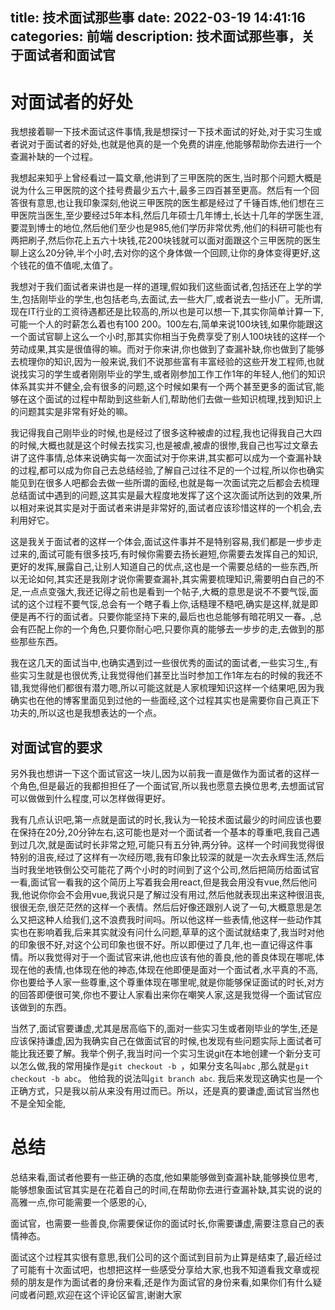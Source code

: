 title: 技术面试那些事
date: 2022-03-19 14:41:16
categories: 前端
description: 技术面试那些事，关于面试者和面试官
--- 


# 对面试者的好处

我想接着聊一下技术面试这件事情,我是想探讨一下技术面试的好处,对于实习生或者说对于面试者的好处,也就是他真的是一个免费的讲座,他能够帮助你去进行一个查漏补缺的一个过程。

我想起来知乎上曾经看过一篇文章,他讲到了三甲医院的医生,当时那个问题大概是说为什么三甲医院的这个挂号费最少五六十,最多三四百甚至更高。然后有一个回答很有意思,也让我印象深刻,他说三甲医院的医生都是经过了千锤百炼,他们想在三甲医院当医生,至少要经过5年本科,然后几年硕士几年博士,长达十几年的学医生涯,要混到博士的地位,然后他们至少也是985,他们学历非常优秀,他们的科研可能也有两把刷子,然后你花上五六十块钱,花200块钱就可以面对面跟这个三甲医院的医生聊上这么20分钟,半个小时,去对你的这个身体做一个回顾,让你的身体变得更好,这个钱花的值不值呢,太值了。

我想对于我们面试者来讲也是一样的道理,假如我们这些面试者,包括还在上学的学生,包括刚毕业的学生,也包括老鸟,去面试,去一些大厂,或者说去一些小厂。无所谓,现在IT行业的工资待遇都还是比较高的,所以也是可以想一下,其实你简单计算一下,可能一个人的时薪怎么着也有100 200。100左右,简单来说100块钱,如果你能跟这一个面试官聊上这么一个小时,那其实你相当于免费享受了别人100块钱的这样一个劳动成果,其实是很值得的嘛。而对于你来讲,你也做到了查漏补缺,你也做到了能够去梳理你的知识,因为一般来说,我们不说那些富有丰富经验的这些开发工程师,也就说找实习的学生或者刚刚毕业的学生,或者刚参加工作工作1年的年轻人,他们的知识体系其实并不健全,会有很多的问题,这个时候如果有一个两个甚至更多的面试官,能够在这个面试的过程中帮助到这些新人们,帮助他们去做一些知识梳理,找到知识上的问题其实是非常有好处的嘛。

我记得我自己刚毕业的时候,也是经过了很多这种被虐的过程,我也记得我自己大四的时候,大概也就是这个时候去找实习,也是被虐,被虐的很惨,我自己也写过文章去讲了这件事情,总体来说确实每一次面试对于你来讲,其实都可以成为一个查漏补缺的过程,都可以成为你自己去总结经验,了解自己过往不足的一个过程,所以你也确实能见到在很多人吧都会去做一些所谓的面经,也就是每一次面试完之后都会去梳理总结面试中遇到的问题,这其实是最大程度地发挥了这个这次面试所达到的效果,所以相对来说其实是对于面试者来讲是非常好的,面试者应该珍惜这样的一个机会,去利用好它。


这是我关于面试者的这样一个体会,面试这件事并不是特别容易,我们都是一步步走过来的,面试可能有很多技巧,有时候你需要去扬长避短,你需要去发挥自己的知识,更好的发挥,展露自己,让别人知道自己的优点,这也是一个需要总结的一些东西,所以无论如何,其实还是我刚才说你需要查漏补,其实需要梳理知识,需要明白自己的不足,一点点变强大,我还记得之前也是看到一个帖子,大概的意思是说不不要气馁,面试的这个过程不要气馁,总会有一个瞎子看上你,话糙理不糙吧,确实是这样,就是即便是再不行的面试者。只要你能坚持下来的,最后也也总能够有暗花明又一春。,总会有匹配上你的一个角色,只要你耐心吧,只要你真的能够去一步步的走,去做到的那些那些东西。

我在这几天的面试当中,也确实遇到过一些很优秀的面试的面试者,一些实习生,,有些实习生就是也很优秀,让我觉得他们甚至比当时参加工作1年左右的时候的我还不错,我觉得他们都很有潜力嗯,所以可能这就是人家梳理知识这样一个结果吧,因为我确实也在他的博客里面见到过他的一些面经,这个过程其实也是需要你自己真正下功夫的,所以这也是我想表达的一个点。


## 对面试官的要求

另外我也想讲一下这个面试官这一块儿,因为以前我一直是做作为面试者的这样一个角色,但是最近的我都担担任了一个面试官,所以我也愿意去换位思考,去想面试官可以做做到什么程度,可以怎样做得更好。

我有几点认识吧,第一点就是面试的时长,我认为一轮技术面试最少的时间应该也要在保持在20分,20分钟左右,这可能也是对一个面试者一个基本的尊重吧,我自己遇到过几次,就是面试时长非常之短,可能只有五分钟,两分钟。这样一个时间我觉得很特别的沮丧,经过了这样有一次经历嗯,我有印象比较深的就是一次去永辉生活,然后当时我坐地铁倒公交可能花了两个小时的时间到了这个公司,然后把简历给面试官一看,面试官一看我的这个简历上写着我会用react,但是我会用没有vue,然后他问我,他说你你会不会用vue,我说只是了解过没有用过,然后他就表现出来这种很沮丧,很很无奈,很茫茫然的这样一个表情。然后后好像还跟别人说了一句,大概意思是怎么又把这种人给我们,这不浪费我时间吗。所以他这样一些表情,他这样一些动作其实也在影响着我,后来其实就没有问什么问题,草草的这个面试就结束了,我当时对他的印象很不好,对这个公司印象也很不好。所以即便过了几年,也一直记得这件事情。所以我觉得对于一个面试官来讲,他也应该有他的善良,他的善良体现在哪呢,体现在他的表情,也体现在他的神态,体现在他即便是面对一个面试者,水平真的不高,你也要给予人家一些尊重,这个尊重体现在哪里呢,就是你能够保证面试的时长,对方的回答即便很可笑,你也不要让人家看出来你在嘲笑人家,这是我觉得一个面试官应该做到的东西。

当然了,面试官要谦虚,尤其是居高临下的,面对一些实习生或者刚毕业的学生,还是应该保持谦虚,因为我确实自己在做面试官的时候,也发现有些问题实际上面试者可能比我还要了解。我举个例子,我当时问一个实习生说git在本地创建一个新分支可以怎么做,我的常用操作是`git checkout -b `，如果分支名叫`abc` ,那么就是`git checkout -b abc`。 他给我的说法叫`git branch abc`. 我后来发现这确实也是一个正确方式，只是我以前从来没有用过而已。所以，还是真的要谦虚,面试官当然也不是全知全能,



# 总结

总结来看,面试者他要有一些正确的态度,他如果能够做到查漏补缺,能够换位思考,能够想象面试官其实是在花着自己的时间,在帮助你去进行查漏补缺,其实说的说的高雅一点,你可能需要一个感恩的心,

面试官，也需要一些善良,你需要保证你的面试时长,你需要谦虚,需要注意自己的表情神态。

面试这个过程其实很有意思,我们公司的这个面试到目前为止算是结束了,最近经过了可能有十次面试吧，也想把这样一些感受分享给大家,也我不知道看我文章或视频的朋友是作为面试者的身份来看,还是作为面试官的身份来看,如果你们有什么疑问或者问题,欢迎在这个评论区留言,谢谢大家

